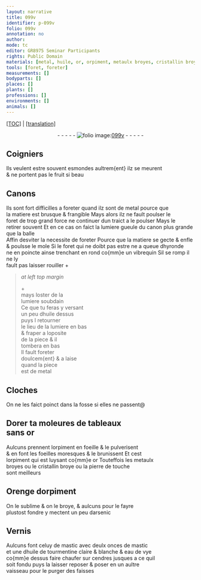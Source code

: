 ```yaml
---
layout: narrative
title: 099v
identifier: p-099v
folio: 099v
annotation: no
author:
mode: tc
editor: GR8975 Seminar Participants
rights: Public Domain
materials: [metal, huile, or, orpiment, metaulx broyes, cristallin broye, pierre de touche, arsenic, mastic, huile de tourmentine, eau de vye, cendres]
tools: [foret, foreter]
measurements: []
bodyparts: []
places: []
plants: []
professions: []
environments: []
animals: []
---
```


<p><a href="{{ site.baseurl }}/diplomatic/">[TOC]</a> | <a href="{{ site.baseurl }}/_texts/p-099v_tl.md/">[translation]</a></p><div class="folio" align="center">- - - - - <a href="http://gallica.bnf.fr/ark:/12148/btv1b10500001g/f204.image " target="_blank"><img src="https://cu-mkp.github.io/2017-workshop-edition/assets/photo-icon.png" alt="folio image: " style="display:inline-block; margin-bottom:-3px;"/>099v</a> - - - - - </div>  
  

## Coigniers

 
Ils veulent estre souvent esmondes aultrem{ent} ilz se meurent<br/> & ne portent pas le fruit si beau
 
 
  

## Canons

 
Ils sont fort difficilles a foreter quand ilz sont de <span class="m">metal</span> pource que<br/> la matiere est brusque & frangible Mays alors il<span class="del">z</span> ne fault poulser le<br/> <span class="tl">foret</span> de trop grand force ne continuer dun traict a le poulser Mays le<br/> retirer souvent Et en ce cas on faict la <span class="del">lumiere</span> <span class="add">gueule du canon</span> plus grande que la balle<br/> Affin desviter la necessite de <span class="tl">foreter</span> Pource que la matiere se gecte & enfle<br/> & poulsse le mole Si le <span class="tl">foret</span> qui ne doibt pas estre ne a queue dhyronde<br/> ne en poincte ainse trenchant en rond co{mm}e un vibrequin Sil se romp il ne ly<br/> fault pas laisser rouiller \+
 
> *at left top margin*
> 
> 
>   \+<br/> mays loster de la<br/> lumiere soubdain<br/> Ce que tu feras y versant<br/> un peu d<span class="m">huile</span> dessus<br/> puys <span class="del">l</span> retourner<br/> le lieu de la lumiere en bas<br/> & fraper a loposite<br/> de la piece & il<br/> tombera en bas<br/> Il fault <span class="tl">foreter</span><br/> doulcem{ent} & a laise<br/> quand la piece<br/> est de <span class="m">metal</span>
 
 
  

## Cloches

 
On ne les faict poinct dans la fosse si elles ne passent@
 
 
  

## Dorer <span class="del">ta</span> moleures de tableaux <br/> sans <span class="m">or</span>

 
Aulcuns prennent l<span class="m">orpiment</span> en foeille & le pulverisent<br/> & en font les foeilles moresques & le brunissent Et cest<br/> l<span class="m">orpiment</span> qui est luysant co{mm}e <span class="m">or</span> Touteffois les <span class="m">metaulx<br/> broyes</span> ou le <span class="m">cristallin broye</span> ou la <span class="m">pierre de touche</span><br/> sont meilleurs
 
 
  

## Orenge d<span class="m">orpiment</span>

 
On le sublime & on le broye, & aulcuns pour le fayre<br/> plustost fondre y mectent un peu d<span class="m">arsenic</span>
 
 
  

## Vernis

 
Aulcuns font celuy de <span class="m">mastic</span> avec deulx onces de <span class="m">mastic</span><br/> et une d<span class="m">huile de tourmentine</span> claire & blanche & <span class="m">eau de vye</span><br/> co{mm}e dessus faire chaufer sur <span class="m">cendres</span> jusques a ce quil<br/> soit fondu puys la laisser reposer & poser en un aultre<br/> vaisseau pour le purger des faisses
 
